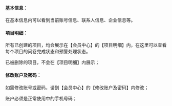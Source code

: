 #### **基本信息：**

在基本信息内可以看到当前账号信息、联系人信息、企业信息等。

#### **项目明细：**

所有已创建的项目，均会展示在【会员中心】的【项目明细】内，在这里可以查看每个项目的问卷完成状态和预警处理状态。

已被删除的项目，不会在【项目明细】内展示；

#### **修改账户及密码：**

如需修改账号或密码，请到【会员中心】的【修改账户及密码】内修改；

账户必须是正常使用中的手机号码；



